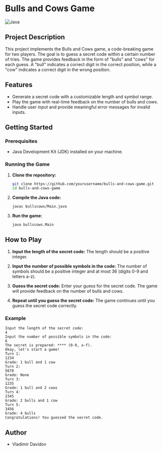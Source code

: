 # Bulls and Cows Game

![Java](https://img.shields.io/badge/Java-ED8B00?style=for-the-badge&logo=java&logoColor=white)

## Project Description

This project implements the Bulls and Cows game, a code-breaking game for two players. The goal is to guess a secret code within a certain number of tries. The game provides feedback in the form of "bulls" and "cows" for each guess. A "bull" indicates a correct digit in the correct position, while a "cow" indicates a correct digit in the wrong position.

## Features

- Generate a secret code with a customizable length and symbol range.
- Play the game with real-time feedback on the number of bulls and cows.
- Handle user input and provide meaningful error messages for invalid inputs.

## Getting Started

### Prerequisites

- Java Development Kit (JDK) installed on your machine.

### Running the Game

1. **Clone the repository:**
   ```bash
   git clone https://github.com/yourusername/bulls-and-cows-game.git
   cd bulls-and-cows-game
   ```

2. **Compile the Java code:**
   ```bash
   javac bullscows/Main.java
   ```

3. **Run the game:**
   ```bash
   java bullscows.Main
   ```

## How to Play

1. **Input the length of the secret code:**
   The length should be a positive integer.

2. **Input the number of possible symbols in the code:**
   The number of symbols should be a positive integer and at most 36 (digits 0-9 and letters a-z).

3. **Guess the secret code:**
   Enter your guess for the secret code. The game will provide feedback on the number of bulls and cows.

4. **Repeat until you guess the secret code:**
   The game continues until you guess the secret code correctly.

### Example

```plaintext
Input the length of the secret code:
4
Input the number of possible symbols in the code:
6
The secret is prepared: **** (0-9, a-f).
Okay, let's start a game!
Turn 1:
1234
Grade: 1 bull and 1 cow
Turn 2:
5678
Grade: None
Turn 3:
1235
Grade: 1 bull and 2 cows
Turn 4:
2345
Grade: 2 bulls and 1 cow
Turn 5:
3456
Grade: 4 bulls
Congratulations! You guessed the secret code.
```

## Author

- Vladimir Davidov

